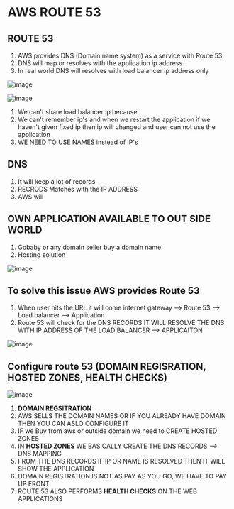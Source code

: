 # AWS ROUTE 53

ROUTE 53
--
1) AWS provides DNS (Domain name system) as a service with Route 53
2) DNS will map or resolves with the application ip address
3) In real world DNS will resolves with load balancer ip address only

![image](https://github.com/pavankumar0077/Complete-DevOps/assets/40380941/a4c4b14e-7340-471f-a6f2-9e6a13e505f2)

![image](https://github.com/pavankumar0077/Complete-DevOps/assets/40380941/8cbb3fcf-09cb-48b2-b0bb-e0afe24cda10)
1) We can't share load balancer ip because
2) We can't remember ip's and when we restart the application if we haven't given fixed ip then ip will changed and user can not use the application
3) WE NEED TO USE NAMES instead of IP's

DNS
--
1) It will keep a lot of records
2) RECRODS Matches with the IP ADDRESS
3) AWS will

OWN APPLICATION AVAILABLE TO OUT SIDE WORLD
--
1) Gobaby or any domain seller buy a domain name
2) Hosting solution

![image](https://github.com/pavankumar0077/Complete-DevOps/assets/40380941/3665ed6d-d25a-41d9-b315-7c5abf6f5e8b)

To solve this issue AWS provides Route 53
-- 
1)  When user hits the URL it will come internet gateway --> Route 53 --> Load balancer --> Application
2)  Route 53 will check for the DNS RECORDS IT WILL RESOLVE THE DNS WITH IP ADDRESS OF THE LOAD BALANCER --> APPLICAITON

![image](https://github.com/pavankumar0077/Complete-DevOps/assets/40380941/95b4533f-a02c-4e87-978d-9c3250b2ef71)

Configure route 53 (DOMAIN REGISRATION, HOSTED ZONES, HEALTH CHECKS)
--
![image](https://github.com/pavankumar0077/Complete-DevOps/assets/40380941/5ecb87fc-40a4-4fd4-ab66-0b9fbe4e7537)

1) **DOMAIN REGSITRATION**
2) AWS SELLS THE DOMAIN NAMES OR IF YOU ALREADY HAVE DOMAIN THEN YOU CAN ASLO CONFIGURE IT
3) IF we Buy from aws or outside domain we need to CREATE HOSTED ZONES
4) IN **HOSTED ZONES** WE BASICALLY CREATE THE DNS RECORDS --> DNS MAPPING
5) FROM THE DNS RECORDS IF IP OR NAME IS RESOLVED THEN IT WILL SHOW THE APPLICATION
6) DOMAIN REGISTRATION IS NOT AS PAY AS YOU GO, WE HAVE TO PAY UP FRONT.
7) ROUTE 53 ALSO PERFORMS **HEALTH CHECKS** ON THE WEB APPLICATIONS



